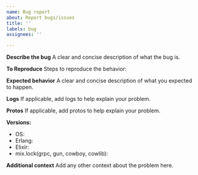 ```yaml
---
name: Bug report
about: Report bugs/issues
title: ''
labels: bug
assignees: ''

---
```


**Describe the bug**
A clear and concise description of what the bug is.

**To Reproduce**
Steps to reproduce the behavior:

**Expected behavior**
A clear and concise description of what you expected to happen.

**Logs**
If applicable, add logs to help explain your problem.

**Protos**
If applicable, add protos to help explain your problem.

**Versions:**
- OS:
- Erlang:
- Elixir:
- mix.lock(grpc, gun, cowboy, cowlib):

**Additional context**
Add any other context about the problem here.

